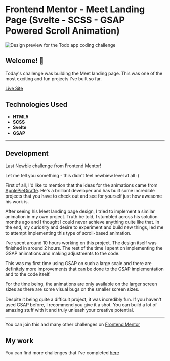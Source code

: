# Frontend Mentor - Meet Landing Page (Svelte - SCSS - GSAP Powered Scroll Animation)

![Design preview for the Todo app
 coding challenge](./preview.jpg)

## Welcome! 👋

Today's challenge was building the Meet landing page. This was one of the most exciting and fun projects I've built so far.

[Live Site](https://meet-lp.vercel.app/)

## Technologies Used

* **HTML5**
* **SCSS**
* **Svelte**
* **GSAP**

* **

## Development

Last Newbie challenge from Frontend Mentor!

Let me tell you something - this didn't feel newbiew level at all :) 

First of all, I'd like to mention that the ideas for the animations came from [ApplePieGiraffe](https://www.frontendmentor.io/profile/ApplePieGiraffe). He's a brilliant developer and has built some incredible projects that you have to check out and see for yourself just how awesome his work is. 

After seeing his Meet landing page design, I tried to implement a similar animation in my own project. Truth be told, I stumbled across his solution months ago and I thought I could never achieve anything quite like that. In the end, my curiosity and desire to experiment and build new things, led me to attempt implementing this type of scroll-based animation.

I've spent around 10 hours working on this project. The design itself was finished in around 2 hours. The rest of the time I spent on implementing the GSAP animations and making adjustments to the code.

This was my first time using GSAP on such a large scale and there are definitely more improvements that can be done to the GSAP implementation and to the code itself.

For the time being, the animations are only available on the larger screen sizes as there are some visual bugs on the smaller screen sizes. 

Despite it being quite a difficult project, it was incredibly fun. If you haven't used GSAP before, I recommend you give it a shot. You can build a lot of amazing stuff with it and truly unleash your creative potential.

 
* **

You can join this and many other challenges on [Frontend Mentor](https://www.frontendmentor.io/)

## My work

You can find more challenges that I've completed [here](https://www.frontendmentor.io/profile/Remus432)